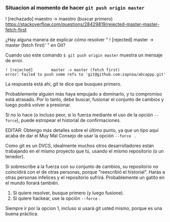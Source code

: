 ### Situacion al momento de hacer `git push origin master`
! [rechazado] maestro -> maestro (buscar primero)
https://stackoverflow.com/questions/28429819/rejected-master-master-fetch-first

¿Hay alguna manera de explicar cómo resolver " ! [rejected] master -> master (fetch first)' " en Git?

Cuando uso este comando `$ git push origin master` muestra un mensaje de error.

```
! [rejected]        master -> master (fetch first)
error: failed to push some refs to 'git@github.com:zapnaa/abcappp.git'
```

La respuesta está ahí, git te dice que busques primero.

Probablemente alguien más haya empujado a dominarlo, y tu compromiso está atrasado. Por lo tanto, debe buscar, fusionar el conjunto de cambios y luego podrá volver a presionar.

Si no lo hace (o incluso peor, si lo fuerza mediante el uso de la opción `--force`), puede estropear el historial de confirmaciones.

EDITAR: Obtengo más detalles sobre el último punto, ya que un tipo aquí acaba de dar el Muy Mal Consejo de usar la opción `--force ` .

Como git es un DVCS, idealmente muchos otros desarrolladores están trabajando en el mismo proyecto que tú, usando el mismo repositorio (o un tenedor). 

Si sobrescribe a la fuerza con su conjunto de cambios, su repositorio no coincidirá con el de otras personas, porque "reescribió el historial". Harás a otras personas infelices y el repositorio sufrirá. Probablemente un gatito en el mundo llorará también.

1. Si quiere resolver, busque primero (y luego fusione).
2. Si quiere hackear, use la opción `--force` .

Siempre ir por la opcion 1, incluso si usará git usted mismo, porque es una buena práctica.


